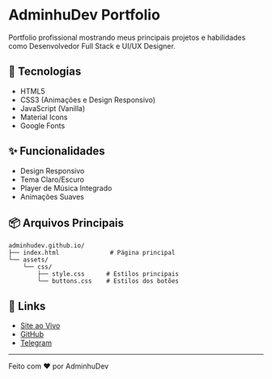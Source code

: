 # AdminhuDev Portfolio

Portfolio profissional mostrando meus principais projetos e habilidades como Desenvolvedor Full Stack e UI/UX Designer.

## 🚀 Tecnologias

- HTML5
- CSS3 (Animações e Design Responsivo)
- JavaScript (Vanilla)
- Material Icons
- Google Fonts

## ✨ Funcionalidades

- Design Responsivo
- Tema Claro/Escuro
- Player de Música Integrado
- Animações Suaves

## 📦 Arquivos Principais

```
adminhudev.github.io/
├── index.html              # Página principal
└── assets/
    └── css/
        ├── style.css      # Estilos principais
        └── buttons.css    # Estilos dos botões
```

## 🔗 Links

- [Site ao Vivo](https://adminhudev.github.io)
- [GitHub](https://github.com/AdminhuDev)
- [Telegram](https://t.me/Analista_Adminhu)

---

Feito com ❤️ por AdminhuDev 